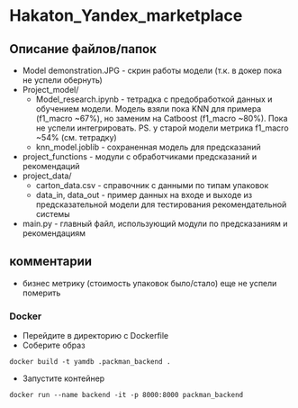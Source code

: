 # Hakaton_Yandex_marketplace

## Описание файлов/папок
- Model demonstration.JPG - скрин работы модели (т.к. в докер пока не успели обернуть)
- Project_model/
  - Model_research.ipynb - тетрадка с предобработкой данных и обучением модели. Модель взяли пока KNN для примера (f1_macro ~67%), но заменим на Catboost (f1_macro ~80%). Пока не успели интегрировать. PS. у старой модели метрика f1_macro ~54% (см. тетрадку)
  - knn_model.joblib - сохраненная модель для предсказаний
- project_functions - модули с обработчиками предсказаний и рекомендаций
- project_data/
  - carton_data.csv - справочник с данными по типам упаковок
  - data_in, data_out - пример данных на входе и выходе из предсказательной модели для тестирования рекомендательной системы
- main.py - главный файл, использующий модули по предсказаниям и рекомендациям

## комментарии
- бизнес метрику (стоимость упаковок было/стало) еще не успели померить

### Docker
- Перейдите в директорию с Dockerfile
- Соберите образ

```
docker build -t yamdb .packman_backend .
``` 
- Запустите контейнер
```
docker run --name backend -it -p 8000:8000 packman_backend
``` 
